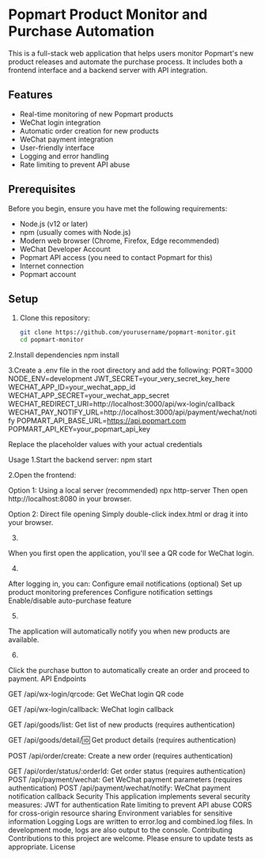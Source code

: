 # Popmart Product Monitor and Purchase Automation

This is a full-stack web application that helps users monitor Popmart's new product releases and automate the purchase process. It includes both a frontend interface and a backend server with API integration.

## Features
- Real-time monitoring of new Popmart products
- WeChat login integration
- Automatic order creation for new products
- WeChat payment integration
- User-friendly interface
- Logging and error handling
- Rate limiting to prevent API abuse

## Prerequisites
Before you begin, ensure you have met the following requirements:
- Node.js (v12 or later)
- npm (usually comes with Node.js)
- Modern web browser (Chrome, Firefox, Edge recommended)
- WeChat Developer Account
- Popmart API access (you need to contact Popmart for this)
- Internet connection
- Popmart account

## Setup
1. Clone this repository:
   ```bash
   git clone https://github.com/yourusername/popmart-monitor.git
   cd popmart-monitor
2.Install dependencies
npm install

3.Create a .env file in the root directory and add the following:
PORT=3000
NODE_ENV=development
JWT_SECRET=your_very_secret_key_here
WECHAT_APP_ID=your_wechat_app_id
WECHAT_APP_SECRET=your_wechat_app_secret
WECHAT_REDIRECT_URI=http://localhost:3000/api/wx-login/callback
WECHAT_PAY_NOTIFY_URL=http://localhost:3000/api/payment/wechat/notify
POPMART_API_BASE_URL=https://api.popmart.com
POPMART_API_KEY=your_popmart_api_key

Replace the placeholder values with your actual credentials

Usage
1.Start the backend server:
npm start

2.Open the frontend:

Option 1: Using a local server (recommended)
npx http-server
Then open http://localhost:8080 in your browser.

Option 2: Direct file opening
Simply double-click index.html or drag it into your browser.

3.
When you first open the application, you'll see a QR code for WeChat login.

4.
After logging in, you can:
Configure email notifications (optional)
Set up product monitoring preferences
Configure notification settings
Enable/disable auto-purchase feature

5.
The application will automatically notify you when new products are available.

6.
Click the purchase button to automatically create an order and proceed to payment.
API Endpoints

GET /api/wx-login/qrcode: Get WeChat login QR code

GET /api/wx-login/callback: WeChat login callback

GET /api/goods/list: Get list of new products (requires authentication)

GET /api/goods/detail/:id: Get product details (requires authentication)

POST /api/order/create: Create a new order (requires authentication)

GET /api/order/status/:orderId: Get order status (requires authentication)
POST /api/payment/wechat: Get WeChat payment parameters (requires authentication)
POST /api/payment/wechat/notify: WeChat payment notification callback
Security
This application implements several security measures:
JWT for authentication
Rate limiting to prevent API abuse
CORS for cross-origin resource sharing
Environment variables for sensitive information
Logging
Logs are written to error.log and combined.log files. In development mode, logs are also output to the console.
Contributing
Contributions to this project are welcome. Please ensure to update tests as appropriate.
License
